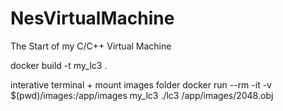 # NesVirtualMachine
The Start of my C/C++ Virtual Machine


docker build -t my_lc3 .

interative terminal + mount images folder
docker run --rm -it -v $(pwd)/images:/app/images my_lc3 ./lc3 /app/images/2048.obj